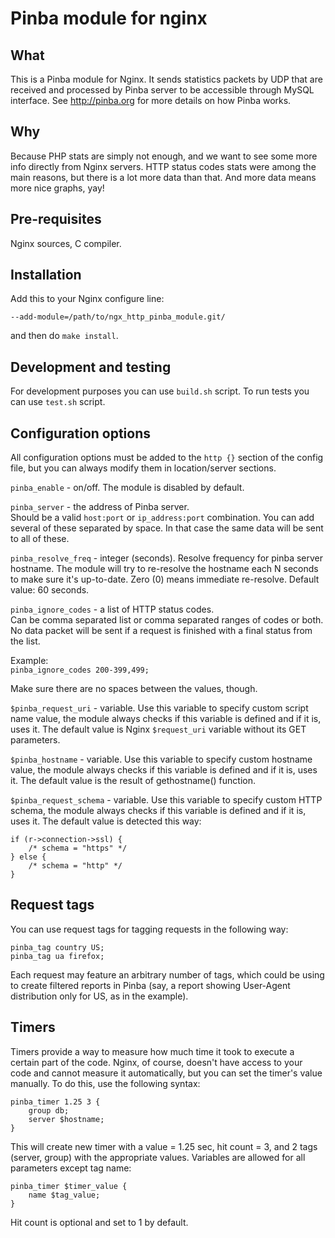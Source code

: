 Pinba module for nginx
======================

What
----
This is a Pinba module for Nginx. It sends statistics packets by UDP that are received and processed by Pinba server to be accessible through MySQL interface.
See <http://pinba.org> for more details on how Pinba works.

Why
---
Because PHP stats are simply not enough, and we want to see some more info directly from Nginx servers.
HTTP status codes stats were among the main reasons, but there is a lot more data than that.
And more data means more nice graphs, yay!

Pre-requisites
--------------
Nginx sources, C compiler.

Installation
------------
Add this to your Nginx configure line:  

`--add-module=/path/to/ngx_http_pinba_module.git/`  

and then do `make install`.

Development and testing
-----------------------

For development purposes you can use `build.sh` script.
To run tests you can use `test.sh` script.

Configuration options
---------------------
All configuration options must be added to the `http {}` section of the config file,
but you can always modify them in location/server sections.

`pinba_enable` - on/off.
The module is disabled by default.

`pinba_server` - the address of Pinba server.  
Should be a valid `host:port` or `ip_address:port` combination.
You can add several of these separated by space. In that case the same data will be sent to all of these.

`pinba_resolve_freq` - integer (seconds).
Resolve frequency for pinba server hostname. The module will try to re-resolve the hostname each N seconds to make sure it's up-to-date.
Zero (0) means immediate re-resolve.
Default value: 60 seconds.

`pinba_ignore_codes` - a list of HTTP status codes.  
Can be comma separated list or comma separated ranges of codes or both.  
No data packet will be sent if a request is finished with a final status from the list.

Example:  
`pinba_ignore_codes 200-399,499;`

Make sure there are no spaces between the values, though.

`$pinba_request_uri` - variable.
Use this variable to specify custom script name value, the module always checks if this variable is defined and if it is, uses it.
The default value is Nginx `$request_uri` variable without its GET parameters.

`$pinba_hostname` - variable.
Use this variable to specify custom hostname value, the module always checks if this variable is defined and if it is, uses it.
The default value is the result of gethostname() function.

`$pinba_request_schema` - variable.
Use this variable to specify custom HTTP schema, the module always checks if this variable is defined and if it is, uses it.
The default value is detected this way:

	if (r->connection->ssl) {
		/* schema = "https" */
	} else {
		/* schema = "http" */
	}

Request tags
------------
You can use request tags for tagging requests in the following way:

	pinba_tag country US;
	pinba_tag ua firefox;

Each request may feature an arbitrary number of tags, which could be using to create filtered reports in Pinba
(say, a report showing User-Agent distribution only for US, as in the example).

Timers
------
Timers provide a way to measure how much time it took to execute a certain part of the code.
Nginx, of course, doesn't have access to your code and cannot measure it automatically, but you can set the timer's value manually.
To do this, use the following syntax:

	pinba_timer 1.25 3 {
		group db;
		server $hostname;
	}

This will create new timer with a value = 1.25 sec, hit count = 3, and 2 tags (server, group) with the appropriate values.
Variables are allowed for all parameters except tag name:

	pinba_timer $timer_value {
		name $tag_value;
	}

Hit count is optional and set to 1 by default.
